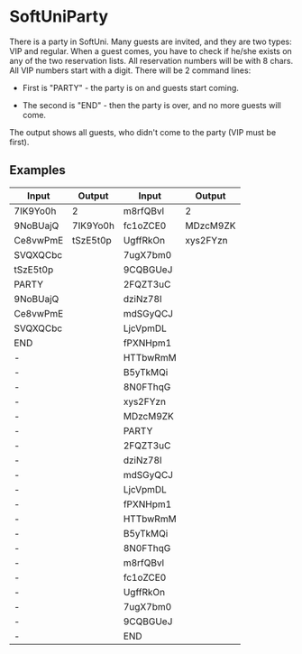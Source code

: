 # SoftUniParty

There is a party in SoftUni. Many guests are invited, and they are two types: VIP and regular. 
When a guest comes, you have to check if he/she exists on any of the two reservation lists. All reservation numbers will be with 8 chars. All VIP numbers start with a digit.
There will be 2 command lines:

-	First is "PARTY" - the party is on and guests start coming.

-	The second is "END" - then the party is over, and no more guests will come.

The output shows all guests, who didn't come to the party (VIP must be first).

Examples
------------

Input |	Output |	Input |	Output 
------|--------|--------|--------
7IK9Yo0h | 2 | m8rfQBvl | 2
9NoBUajQ | 7IK9Yo0h | fc1oZCE0 |  MDzcM9ZK
Ce8vwPmE | tSzE5t0p | UgffRkOn | xys2FYzn
SVQXQCbc | | 7ugX7bm0 |
tSzE5t0p | | 9CQBGUeJ |
PARTY | | 2FQZT3uC |
9NoBUajQ | | dziNz78I |
Ce8vwPmE | | mdSGyQCJ |
SVQXQCbc | | LjcVpmDL |
END | |fPXNHpm1 |
 -| | HTTbwRmM |
 -| | B5yTkMQi |
 -| | 8N0FThqG |
 -| | xys2FYzn |
 -| | MDzcM9ZK |
 -| | PARTY |
 -| | 2FQZT3uC |
 -| | dziNz78I |
 -| | mdSGyQCJ |
 -| | LjcVpmDL |
 -| | fPXNHpm1 |
 -| | HTTbwRmM |
 -| | B5yTkMQi |
 -| | 8N0FThqG |
 -| | m8rfQBvl |
 -| | fc1oZCE0 |
 -| | UgffRkOn |
 -| | 7ugX7bm0 |
 -| | 9CQBGUeJ |
 -| | END |








